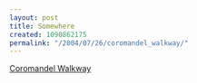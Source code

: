 ```yaml
---
layout: post
title: Somewhere
created: 1090862175
permalink: "/2004/07/26/coromandel_walkway/"
---
```

[Coromandel Walkway](http://www.doc.govt.nz/templates/trackandwalk.aspx?id=35888)
